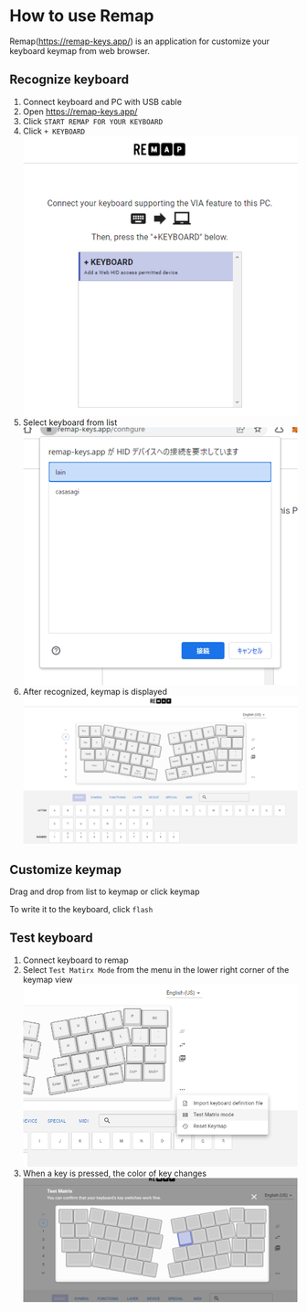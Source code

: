 # How to use Remap
Remap(https://remap-keys.app/) is an application for customize your keyboard keymap from web browser. 

## Recognize keyboard
1. Connect keyboard and PC with USB cable
2. Open https://remap-keys.app/
3. Click `START REMAP FOR YOUR KEYBOARD`
4. Click `+ KEYBOARD`
   ![add keyboard](img/remap/add_keyboard.png)
5. Select keyboard from list
   ![select keyboard](img/remap/select_keyboard.png)
6. After recognized, keymap is displayed
   ![keymap](img/remap/keymap.png)


## Customize keymap
Drag and drop from list to keymap or click keymap

To write it to the keyboard, click `flash`

## Test keyboard
1. Connect keyboard to remap
2. Select `Test Matirx Mode` from the menu in the lower right corner of the keymap view
   ![enter test matrix mode](img/remap/select_test_matrix.png)
3. When a key is pressed, the color of key changes
   ![test matrix mode](img/remap/test_matrix.png)